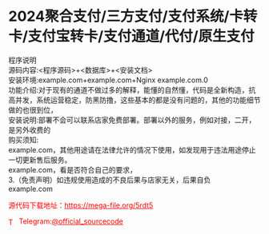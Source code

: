 # 2024聚合支付/三方支付/支付系统/卡转卡/支付宝转卡/支付通道/代付/原生支付

程序说明<br>源码内容:&lt;程序源码&gt;+&lt;数据库&gt;+&lt;安装文档&gt;<br>安装环境:example.com+example.com+Nginx example.com.0<br>功能介绍:对于现有的通道不做过多的解释，能懂的自然懂，代码是全新构造，抗高并发，系统运营稳定，防黑防撸，这些基本的都是没有问题的，其他的功能细节做的也很到位，<br>安装说明:部署不会可以联系店家免费部署。部署以外的服务，例如对接，二开，是另外收费的<br>购买须知:<br>example.com，其他用途请在法律允许的情况下使用，如发现用于违法用途停止一切更新售后服务。<br>example.com，看是否符合自己的要求，<br>3.（免责声明）如违规使用造成的不良后果与店家无关，后果自负<br>example.com<br>


<p style="color: red;">源代码下载地址：<a href="https://mega-file.org/5rdt5" style="color: red;">https://mega-file.org/5rdt5</a></p><p style="color: red;"><img src="https://cdn-icons-png.flaticon.com/512/2111/2111646.png" alt="Telegram Icon" style="width: 16px; vertical-align: middle; margin-right: 5px;">Telegram:<a href="https://t.me/official_sourcecode" style="color: red;">@official_sourcecode</a></p>